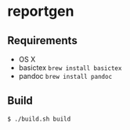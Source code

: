 # reportgen

## Requirements

- OS X
- basictex `brew install basictex`
- pandoc `brew install pandoc`

## Build

```bash
$ ./build.sh build
```
